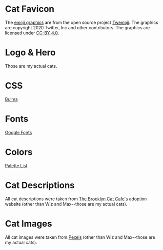 # Cat Favicon
The [emoji graphics](https://github.com/twitter/twemoji/blob/master/assets/svg/1f431.svg) are from the open source project [Twemoji](https://twemoji.twitter.com/). The graphics are copyright 2020 Twitter, Inc and other contributors. The graphics are licensed under [CC-BY 4.0](https://creativecommons.org/licenses/by/4.0/).
# Logo & Hero
Those are my actual cats.
# CSS
[Bulma](https://bulma.io)
# Fonts
[Google Fonts](https://fonts.google.com)
# Colors
[Palette List](https://palettelist.com)
# Cat Descriptions
All cat descriptions were taken from [The Brooklyn Cat Cafe's](https://catcafebk.com) adoption website (other than Wiz and Max--those are my actual cats).
# Cat Images
All cat images were taken from [Pexels](https://www.pexels.com/) (other than Wiz and Max--those are my actual cats).
